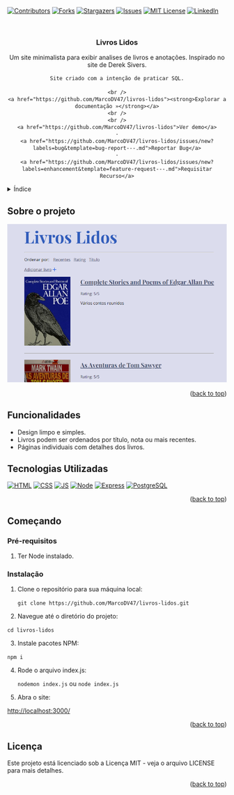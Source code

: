 <!-- Improved compatibility of back to top link: See: https://github.com/othneildrew/Best-README-Template/pull/73 -->
<a id="readme-top"></a>
<!--
*** Thanks for checking out the Best-README-Template. If you have a suggestion
*** that would make this better, please fork the repo and create a pull request
*** or simply open an issue with the tag "enhancement".
*** Don't forget to give the project a star!
*** Thanks again! Now go create something AMAZING! :D
-->

<!-- PROJECT SHIELDS -->
<!--
*** I'm using markdown "reference style" links for readability.
*** Reference links are enclosed in brackets [ ] instead of parentheses ( ).
*** See the bottom of this document for the declaration of the reference variables
*** for contributors-url, forks-url, etc. This is an optional, concise syntax you may use.
*** https://www.markdownguide.org/basic-syntax/#reference-style-links
-->
[![Contributors][contributors-shield]][contributors-url] [![Forks][forks-shield]][forks-url] [![Stargazers][stars-shield]][stars-url] [![Issues][issues-shield]][issues-url] [![MIT License][license-shield]][license-url] [![LinkedIn][linkedin-shield]][linkedin-url]

<!-- PROJECT LOGO -->
<br />
<div align="center">
  <a href="https://github.com/MarcoDV47/livros-lidos">
  </a>

<h3 align="center">Livros Lidos</h3>

  <p align="center">
    Um site minimalista para exibir analises de livros e anotações. Inspirado no site de Derek Sivers.

    Site criado com a intenção de praticar SQL.

    <br />
    <a href="https://github.com/MarcoDV47/livros-lidos"><strong>Explorar a documentação »</strong></a>
    <br />
    <br />
    <a href="https://github.com/MarcoDV47/livros-lidos">Ver demo</a>
    ·
    <a href="https://github.com/MarcoDV47/livros-lidos/issues/new?labels=bug&template=bug-report---.md">Reportar Bug</a>
    ·
    <a href="https://github.com/MarcoDV47/livros-lidos/issues/new?labels=enhancement&template=feature-request---.md">Requisitar Recurso</a>
  </p>
</div>

<!-- Índice -->
<details>
  <summary>Índice</summary>  <ol>
    <li>
      <a href="#sobre-o-projeto">Sobre o  Projeto</a>
      <ul>
        <li><a href="#tecnologias-utilizadas">Tecnologias Utilizadas</a></li>
      </ul>
    </li>
    <li>
      <a href="#getting-started">Começando</a>
      <ul>
        <li><a href="#prerequisites">Pré-requisitos</a></li>
        <li><a href="#installation">Instalação</a></li>
      </ul>
    </li>
    <li><a href="#license">Licença</a></li>
  </ol>
</details>

<!-- ABOUT THE PROJECT -->
## Sobre o projeto

[![Site screenshot][product-screenshot]](./public/assets/images/screenshot.png)

<p align="right">(<a href="#readme-top">back to top</a>)</p>

## Funcionalidades

- Design limpo e simples.
- Livros podem ser ordenados por título, nota ou mais recentes.
- Páginas individuais com detalhes dos livros.

## Tecnologias Utilizadas

[![HTML][html-link]](https://www.w3schools.com/html/) [![CSS][css-link]](https://www.w3schools.com/css/default.asp) [![JS][js-link]](https://www.w3schools.com/js/DEFAULT.asp)  [![Node][node-link]](https://nodejs.org/) [![Express][express-link]](https://expressjs.com/pt-br/) [![PostgreSQL][postgresql-link]](https://www.postgresql.org/)

<p align="right">(<a href="#readme-top">back to top</a>)</p>

## Começando <a id="getting-started"></a>

### Pré-requisitos <a id="prerequisites"></a>

1. Ter Node instalado.

### Instalação <a id="installation"></a>

1. Clone o repositório para sua máquina local:

   `git clone https://github.com/MarcoDV47/livros-lidos.git`

2. Navegue até o diretório do projeto:

  `cd livros-lidos`

3. Instale pacotes NPM:

  `npm i`

4. Rode o arquivo index.js:

    `nodemon index.js`
ou
    `node index.js`

5. Abra o site:

<http://localhost:3000/>

<p align="right">(<a href="#readme-top">back to top</a>)</p>

## Licença <a id="license"></a>

Este projeto está licenciado sob a Licença MIT - veja o arquivo LICENSE para mais detalhes.

<p align="right">(<a href="#readme-top">back to top</a>)</p>

<!-- MARKDOWN LINKS & IMAGES -->
<!-- https://www.markdownguide.org/basic-syntax/#reference-style-links -->

[contributors-shield]: https://img.shields.io/github/contributors/MarcoDV47/livros-lidos.svg?style=for-the-badge
[contributors-url]: https://github.com/MarcoDV47/livros-lidos/graphs/contributors
[forks-shield]: https://img.shields.io/github/forks/MarcoDV47/livros-lidos.svg?style=for-the-badge
[forks-url]: https://github.com/MarcoDV47/livros-lidos/network/members
[stars-shield]: https://img.shields.io/github/stars/MarcoDV47/livros-lidos.svg?style=for-the-badge
[stars-url]: https://github.com/MarcoDV47/livros-lidos/stargazers
[issues-shield]: https://img.shields.io/github/issues/MarcoDV47/livros-lidos.svg?style=for-the-badge
[issues-url]: https://github.com/MarcoDV47/livros-lidos/issues
[license-shield]: https://img.shields.io/github/license/MarcoDV47/livros-lidos.svg?style=for-the-badge
[license-url]: https://github.com/MarcoDV47/livros-lidos/blob/master/LICENSE.txt
[linkedin-shield]: https://img.shields.io/badge/-LinkedIn-black.svg?style=for-the-badge&logo=linkedin&colorB=555
[linkedin-url]: https://linkedin.com/in/marco-antônio-dal-vesco-7618a129b/

[html-link]: https://img.shields.io/badge/HTML-239120?style=for-the-badge&logo=html5&logoColor=white
[css-link]: https://img.shields.io/badge/CSS-1572B6?&style=for-the-badge&logo=css3&logoColor=white
[js-link]: https://img.shields.io/badge/JavaScript-323330?style=for-the-badge&logo=javascript&logoColor=F7DF1E
[express-link]: https://img.shields.io/badge/Express.js-404D59?style=for-the-badge&logo=express
[postgresql-link]: https://img.shields.io/badge/PostgreSQL-316192?style=for-the-badge&logo=postgresql&logoColor=white
[node-link]: https://img.shields.io/badge/Node.js-43853D?style=for-the-badge&logo=node.js&logoColor=white
[product-screenshot]: ./public/assets/images/screenshot.png
